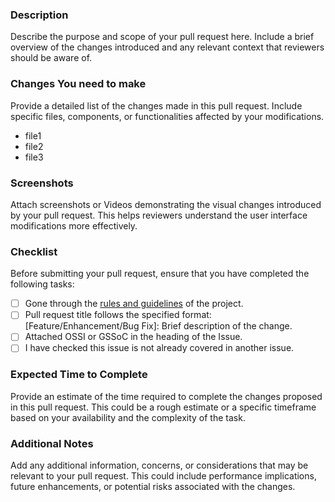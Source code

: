 ### Description

Describe the purpose and scope of your pull request here. Include a brief overview of the changes introduced and any relevant context that reviewers should be aware of.


### Changes You need to make

Provide a detailed list of the changes made in this pull request. Include specific files, components, or functionalities affected by your modifications.

- file1
- file2
- file3


### Screenshots

Attach screenshots or Videos demonstrating the visual changes introduced by your pull request. This helps reviewers understand the user interface modifications more effectively.

### Checklist

Before submitting your pull request, ensure that you have completed the following tasks:

- [ ] Gone through the [rules and guidelines](https://github.com/oxiton-foundation/click-metrics/issues/24) of the project.
- [ ] Pull request title follows the specified format: [Feature/Enhancement/Bug Fix]: Brief description of the change.
- [ ] Attached OSSI or GSSoC in the heading of the Issue.
- [ ] I have checked this issue is not already covered in another issue.

### Expected Time to Complete

Provide an estimate of the time required to complete the changes proposed in this pull request. This could be a rough estimate or a specific timeframe based on your availability and the complexity of the task.

### Additional Notes

Add any additional information, concerns, or considerations that may be relevant to your pull request. This could include performance implications, future enhancements, or potential risks associated with the changes.
